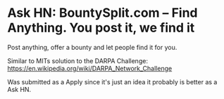 # Ask HN: BountySplit.com – Find Anything. You post it, we find it

Post anything, offer a bounty and let people find it for you.<p>Similar to MITs solution to the DARPA Challenge:
<a href="https:&#x2F;&#x2F;en.wikipedia.org&#x2F;wiki&#x2F;DARPA_Network_Challenge" rel="nofollow">https:&#x2F;&#x2F;en.wikipedia.org&#x2F;wiki&#x2F;DARPA_Network_Challenge</a><p>Was submitted as a Apply since it&#x27;s just an idea it probably is better as a Ask HN.
